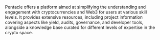 Pentacle offers a platform aimed at simplifying the understanding and engagement with cryptocurrencies and Web3 for users at various skill levels. It provides extensive resources, including project information covering aspects like yield, audits, governance, and developer tools, alongside a knowledge base curated for different levels of expertise in the crypto space.
